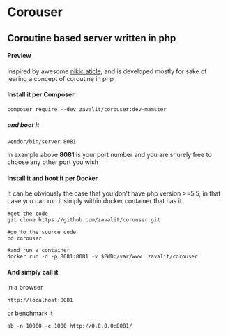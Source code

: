 # Corouser 



## Coroutine based server written in php

#### Preview

Inspired by awesome [nikic aticle](https://nikic.github.io/2012/12/22/Cooperative-multitasking-using-coroutines-in-PHP.html), and is developed mostly for sake of learing a concept of coroutine in php 


#### Install it per Composer

    composer require --dev zavalit/corouser:dev-mamster
    
##### and boot it

    vendor/bin/server 8081 
    
  In example above **8081** is your port number and you are shurely free to choose any other port you wish
  
  
#### Install it and boot it per Docker
  It can be obviously the case that you don't have php version >=5.5, in that case you can run it simply within docker container that has it.
  
    #get the code
    git clone https://github.com/zavalit/corouser.git
    
    #go to the source code
    cd corouser
    
    #and run a container
    docker run -d -p 8081:8081 -v $PWD:/var/www  zavalit/corouser
    
#### And simply call it 
in a browser

    http://localhost:8081
     
or benchmark it

    ab -n 10000 -c 1000 http://0.0.0.0:8081/    